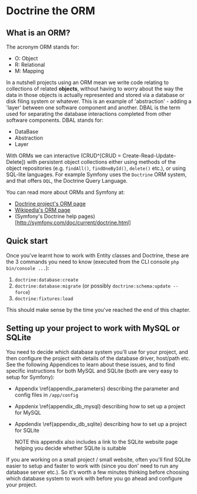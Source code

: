 
# Doctrine the ORM

## What is an ORM?

The acronym ORM stands for:

- O: Object
- R: Relational
- M: Mapping

In a nutshell projects using an ORM mean we write code relating to collections of related **objects**, without having to worry about the way the data in those objects is actually represented and stored via a database or disk filing system or whatever. This is an example of 'abstraction' - adding a 'layer' between one software component and another. DBAL is the term used for separating the database interactions completed from other software components. DBAL stands for:

- DataBase
- Abstraction
- Layer

With ORMs we can interactive (CRUD^[CRUD = Create-Read-Update-Delete])
with persistent object collections either using methods of the object repositories (e.g. `findAll()`, `findOneById()`, `delete()` etc.), or using SQL-lite languages. For example Symfony uses the `Doctrine` ORM system, and that offers `DQL`, the Doctrine Query Language.

You can read more about ORMs and Symfony at:

- [Doctrine project's ORM page](http://www.doctrine-project.org/projects/orm.html)
- [Wikipedia's ORM page](https://en.wikipedia.org/wiki/Object-relational_mapping)
- (Symfony's Doctrine help pages)[http://symfony.com/doc/current/doctrine.html]

## Quick start
Once you've learnt how to work with Entity classes and Doctrine, these are the 3 commands you need to know (executed from the CLI console `php bin/console ...`):

1. `doctrine:database:create`
1. `doctrine:database:migrate` (or possibly `doctrine:schema:update --force`)
1. `doctrine:fixtures:load`

This should make sense by the time you've reached the end of this chapter.

## Setting up your project to work with MySQL or SQLite

You need to decide which database system you'll use for your project, and then configure the project with details of the database driver, host/path etc. See the following Appendices to learn about these issues, and to find specific instructions for both MySQL and SQLite (both are very easy to setup for Symfony):

- Appendix \ref{appendix_parameters} describing the parameter and config files in `/app/config`

- Appdenix \ref{appendix_db_mysql} describing how to set up a project for MySQL

- Appdendix \ref{appendix_db_sqlite} describing how to set up a project for SQLite

    NOTE this appendix also includes a link to the SQLite website page helping you decide whether SQLite is suitable


If you are working on a small project / small website, often you'll find SQLite easier to setup and faster to work with (since you don' need to run any database server etc.). So it's worth a few minutes thinking before choosing which database system to work with before you go ahead and configure your project.



